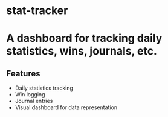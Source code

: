 # stat-tracker

# A dashboard for tracking daily statistics, wins, journals, etc.

## Features

- Daily statistics tracking
- Win logging
- Journal entries
- Visual dashboard for data representation
